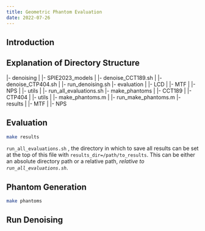 ```yaml
---
title: Geometric Phantom Evaluation
date: 2022-07-26
---
```


## Introduction

## Explanation of Directory Structure

|- denoising
|   |- SPIE2023_models
|   |- denoise_CCT189.sh
|   |- denoise_CTP404.sh
|   |- run_denoising.sh
|- evaluation
|   |- LCD
|   |- MTF
|   |- NPS
|   |- utils
|   |- run_all_evaluations.sh
|- make_phantoms
|   |- CCT189
|   |- CTP404
|   |- utils
|   |- make_phantoms.m
|   |- run_make_phantoms.m
|- results
|   |- MTF
|   |- NPS

## Evaluation

```bash
make results
```

`run_all_evaluations.sh` , the directory in which to save all results can be set at the top of this file with `results_dir=/path/to_results`. This can be either an absolute directory path or a relative path, *relative to `run_all_evaluations.sh`*.

## Phantom Generation

```bash
make phantoms
```

## Run Denoising

<!-- ```bash
make denoise
``` -->
